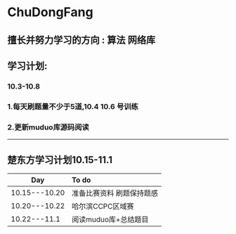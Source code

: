 # ChuDongFang

## 擅长并努力学习的方向 : 算法 网络库 

## 学习计划:

### 10.3-10.8
### 1.每天刷题量不少于5道,10.4 10.6 号训练
### 2.更新muduo库源码阅读


---

## 楚东方学习计划10.15-11.1




| Day              |      To do      | 
| -------------    | :----------------------------|
| 10.15---10.20      |准备比赛资料  刷题保持题感             |
| 10.20---10.22      | 哈尔滨CCPC区域赛 |
| 10.22---11.1      |  阅读muduo库+总结题目 | 



